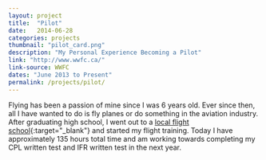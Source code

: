 ```yaml
---
layout: project
title:  "Pilot"
date:   2014-06-28
categories: projects
thumbnail: "pilot_card.png"
description: "My Personal Experience Becoming a Pilot"
link: "http://www.wwfc.ca/"
link-source: WWFC
dates: "June 2013 to Present"
permalink: /projects/pilot/
---
```


Flying has been a passion of mine since I was 6 years old. Ever since then, all I have wanted to do is fly planes or do something in the aviation industry. After graduating high school, I went out to a [local flight school][wwfc]{:target="_blank"} and started my flight training. Today I have approximately 135 hours total time and am working towards completing my CPL written test and IFR written test in the next year.

[wwfc]: http://www.wwfc.ca/
